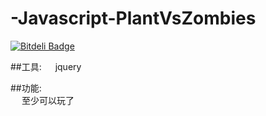 # -Javascript-PlantVsZombies
[![Bitdeli Badge](https://d2weczhvl823v0.cloudfront.net/gjc9620/-javascript-plantvszombies/trend.png)](https://bitdeli.com/free "Bitdeli Badge")

##工具:
&emsp; jquery

##功能:  
&emsp; 至少可以玩了  
